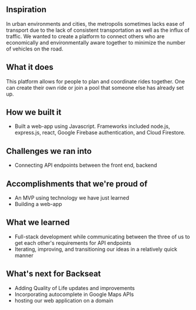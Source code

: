 ## Inspiration
In urban environments and cities, the metropolis sometimes lacks ease of transport due to the lack of consistent transportation as well as the influx of traffic. We wanted to create a platform to connect others who are economically and environmentally aware together to minimize the number of vehicles on the road.

## What it does
This platform allows for people to plan and coordinate rides together. One can create their own ride or join a pool that someone else has already set up.

## How we built it
- Built a web-app using Javascript. Frameworks included node.js, express.js, react, Google Firebase authentication, and Cloud Firestore.

## Challenges we ran into
- Connecting API endpoints between the front end, backend 

## Accomplishments that we're proud of
- An MVP using technology we have just learned
- Building a web-app

## What we learned
- Full-stack development while communicating between the three of us to get each other's requirements for API endpoints
- Iterating, improving, and transitioning our ideas in a relatively quick manner

## What's next for Backseat
- Adding Quality of Life updates and improvements
- Incorporating autocomplete in Google Maps APIs
- hosting our web application on a domain

